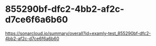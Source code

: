 # 855290bf-dfc2-4bb2-af2c-d7ce6f6a6b60
https://sonarcloud.io/summary/overall?id=examly-test_855290bf-dfc2-4bb2-af2c-d7ce6f6a6b60
